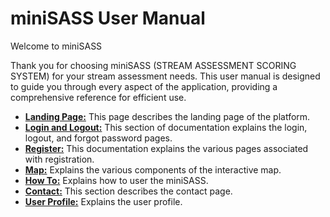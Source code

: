 # miniSASS User Manual

Welcome to miniSASS

Thank you for choosing miniSASS (STREAM ASSESSMENT SCORING SYSTEM) for your stream assessment needs. This user manual is designed to guide you through every aspect of the application, providing a comprehensive reference for efficient use.

* **[Landing Page:](./landing-page.md)** This page describes the landing page of the platform.
* **[Login and Logout:](./login-logout/index.md)** This section of documentation explains the login, logout, and forgot password pages.
* **[Register:](./register/index.md)** This documentation explains the various pages associated with registration.
* **[Map:](./map/map.md)** Explains the various components of the interactive map.
* **[How To:](./how-to/index.md)** Explains how to user the miniSASS.
* **[Contact:](./contact-us.md)** This section describes the contact page.
* **[User Profile:](./user-profile/index.md)** Explains the user profile.
